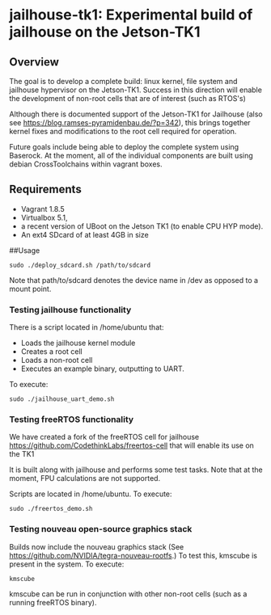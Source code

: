 # jailhouse-tk1: Experimental build of jailhouse on the Jetson-TK1

## Overview
The goal is to develop a complete build: linux kernel, file system and jailhouse hypervisor on the Jetson-TK1. Success in this direction will enable the development of non-root cells that are of interest (such as RTOS's)

Although there is documented support of the Jetson-TK1 for Jailhouse (also see https://blog.ramses-pyramidenbau.de/?p=342), this brings together kernel fixes and modifications to the root cell required for operation. 

Future goals include being able to deploy the complete system using Baserock. At the moment, all of the individual components are built using debian CrossToolchains within vagrant boxes. 

## Requirements 
- Vagrant 1.8.5 
- Virtualbox 5.1, 
- a recent version of UBoot on the Jetson TK1 (to enable CPU HYP mode). 
- An ext4 SDcard of at least 4GB in size

##Usage 
``` shell
sudo ./deploy_sdcard.sh /path/to/sdcard
```

Note that path/to/sdcard denotes the device name in /dev as opposed to a mount point.

### Testing jailhouse functionality
There is a script located in /home/ubuntu that:
- Loads the jailhouse kernel module
- Creates a root cell
- Loads a non-root cell
- Executes an example binary, outputting to UART.

To execute:
``` shell
sudo ./jailhouse_uart_demo.sh
```

### Testing freeRTOS functionality
We have created a fork of the freeRTOS cell for jailhouse https://github.com/CodethinkLabs/freertos-cell that will 
enable its use on the TK1

It is built along with jailhouse and performs some test tasks. Note that at the moment, FPU calculations are not supported.

Scripts are located in /home/ubuntu. To execute:
``` shell
sudo ./freertos_demo.sh
```

### Testing nouveau open-source graphics stack
Builds now include the nouveau graphics stack (See https://github.com/NVIDIA/tegra-nouveau-rootfs.) To test this, 
kmscube is present in the system. To execute:
```shell
kmscube
```
kmscube can be run in conjunction with other non-root cells (such as a running freeRTOS binary).
